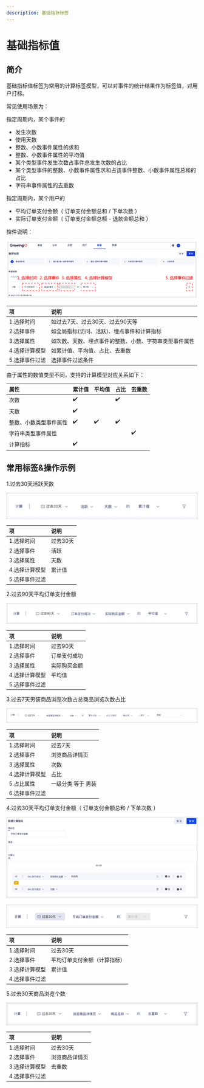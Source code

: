 ```yaml
---
description: 基础指标标签
---
```


# 基础指标值

## 简介

基础指标值标签为常用的计算标签模型，可以对事件的统计结果作为标签值，对用户打标。

常见使用场景为：

指定周期内，某个事件的

* 发生次数
* 使用天数
* 整数、小数事件属性的求和
* 整数、小数事件属性的平均值
* 某个类型事件发生次数占事件总发生次数的占比
* 某个类型事件的整数、小数事件属性求和占该事件整数、小数事件属性总和的占比
* 字符串事件属性的去重数

指定周期内，某个用户的

* 平均订单支付金额（ 订单支付金额总和 / 下单次数 ）
* 实际订单支付金额（ 订单支付金额总额 - 退款金额总和 ）

控件说明：

![&#x521B;&#x5EFA;&#x7D2F;&#x8BA1;&#x503C;/&#x5E73;&#x5747;&#x503C;/&#x5360;&#x6BD4;&#x6807;&#x7B7E;](../../../../../../.gitbook/assets/image%20%28269%29.png)

| 项 | 说明 |
| :--- | :--- |
| 1.选择时间 | 如过去7天、过去30天、过去90天等 |
| 2.选择事件 | 如全局指标\(访问、活跃\)、埋点事件和计算指标 |
| 3.选择属性 | 如次数、天数、埋点事件的整数、小数、字符串类型事件属性 |
| 4.选择计算模型 | 如累计值、平均值、占比、去重数 |
| 5.选择事件过滤 | 选择事件过滤条件 |

由于属性的数值类型不同，支持的计算模型对应关系如下：

| 属性 | 累计值 | 平均值 | 占比 | 去重数 |
| :--- | :--- | :--- | :--- | :--- |
| 次数 | ✔️ |  | ✔️ |  |
| 天数 | ✔️ |  |  |  |
| 整数、小数类型事件属性 | ✔️ | ✔️ | ✔️ |  |
| 字符串类型事件属性 |  |  |  | ✔️ |
| 计算指标 | ✔️ |  |  |  |

## 常用标签&操作示例

1.过去30天活跃天数

![](../../../../../../.gitbook/assets/image%20%28215%29.png)

| 项 | 说明 |
| :--- | :--- |
| 1.选择时间 | 过去30天 |
| 2.选择事件 | 活跃 |
| 3.选择属性 | 天数 |
| 4.选择计算模型 | 累计值 |
| 5.选择事件过滤 |  |

2.过去90天平均订单支付金额

![](../../../../../../.gitbook/assets/image%20%28217%29.png)

| 项 | 说明 |
| :--- | :--- |
| 1.选择时间 | 过去90天 |
| 2.选择事件 | 订单支付成功 |
| 3.选择属性 | 实际购买金额 |
| 4.选择计算模型 | 平均值 |
| 5.选择事件过滤 |  |

3.过去7天男装商品浏览次数占总商品浏览次数占比

![](../../../../../../.gitbook/assets/image%20%28213%29.png)

| 项 | 说明 |
| :--- | :--- |
| 1.选择时间 | 过去7天 |
| 2.选择事件 | 浏览商品详情页 |
| 3.选择属性 | 次数 |
| 4.选择计算模型 | 占比 |
| 5.占比属性 | 一级分类 等于 男装 |
| 6.选择事件过滤 |  |

4.过去30天平均订单支付金额（ 订单支付金额总和 / 下单次数 ）

![&#x521B;&#x5EFA;&#x8BA1;&#x7B97;&#x6307;&#x6807;&#xFF1A;&#x5E73;&#x5747;&#x8BA2;&#x5355;&#x652F;&#x4ED8;&#x91D1;&#x989D;](../../../../../../.gitbook/assets/image%20%28224%29.png)

![](../../../../../../.gitbook/assets/image%20%28223%29.png)

| 项 | 说明 |
| :--- | :--- |
| 1.选择时间 | 过去30天 |
| 2.选择事件 | 平均订单支付金额（计算指标） |
| 3.选择计算模型 | 累计值 |
| 4.选择事件过滤 |  |

5.过去30天商品浏览个数

![](../../../../../../.gitbook/assets/image%20%28270%29.png)

| 项 | 说明 |
| :--- | :--- |
| 1.选择时间 | 过去30天 |
| 2.选择事件 | 浏览商品详情页 |
| 3.选择计算模型 | 去重数 |
| 4.选择事件过滤 |  |

